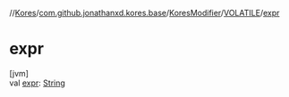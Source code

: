 //[Kores](../../../../index.md)/[com.github.jonathanxd.kores.base](../../index.md)/[KoresModifier](../index.md)/[VOLATILE](index.md)/[expr](expr.md)

# expr

[jvm]\
val [expr](expr.md): [String](https://kotlinlang.org/api/latest/jvm/stdlib/kotlin/-string/index.html)
